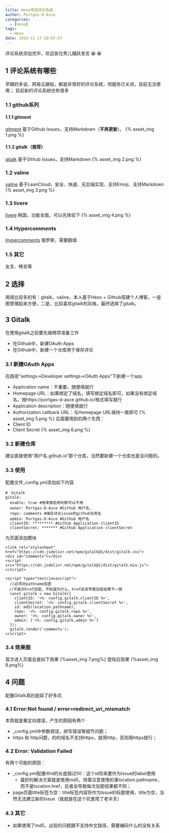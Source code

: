 ```yaml
---
title: Hexo添加评论系统
author: Portgas·D·Asce
categories:
  - [Hexo]
tags:
  - Hexo
date: 2019-12-17 20:07:57
---
```


评论系统添加完毕，欢迎各位秀儿踊跃发言 &#x1f601; &#x1f601;

<!-- more -->

## 1 评论系统有哪些
早期的多说、网易云跟帖，都是非常好的评论系统，但服务已关闭，目前无法使用；
目前新的评论系统也有很多
### 1.1 github系列
#### 1.1.1 gitment
[gitment](https://github.com/imsun/gitment)
基于Github Issues，支持Markdown（**不再更新**）。
{% asset_img 1.png %}

#### 1.1.2 gitalk（推荐）
[gitalk](https://github.com/gitalk/gitalk)
基于Github Issues，支持Markdown
{% asset_img 2.png %}

### 1.2 valine
[valine](https://valine.js.org/)
基于LeanCloud，安全、快速、无后端实现、支持Emoji、支持Markdown
{% asset_img 3.png %}

### 1.3 livere
[livere](https://livere.com/)
韩国，功能全面，可以先体验下
{% asset_img 4.png %}

### 1.4 Hypercomments
[Hypercomments](https://www.hypercomments.com/)
俄罗斯，需要翻墙
### 1.5 其它
友言、畅言等

## 2 选择
用得比较多的有：gitalk，valine，本人基于Hexo + Github搭建个人博客，一是图管理起来方便，二是，比较喜欢gitalk的风格，最终选择了gitalk。
## 3 Gitalk
在使用gitalk之前要先做两项准备工作
- 在Github中，新建OAuth Apps
- 在Github中，新建一个仓库用于保存评论
### 3.1 新建OAuth Apps
在路径“settings->Developer settings->OAuth Apps”下新建一个app
- Application name：不重要，随便填就行
- Homepage URL：如果绑定了域名，填写绑定域名即可，如果没有绑定域名，按https://portgas-d-asce.github.io/格式填写就行
- Application description：随便填就行
- Authorization callback URL：与Homepage URL保持一致即可
{% asset_img 5.png %}
后面要用到的两个东西：
- Client ID
- Client Secret
{% asset_img 6.png %}
### 3.2 新建仓库
建议直接使用“用户名.github.io”那个仓库，当然要新建一个仓库也是没问题的。

### 3.3 使用
配置文件_config.yml添加如下内容
```
#　Gitalk
gitalk:
  enable: true #用来做启用判断可以不用
  owner: Portgas-D-Asce #Github 用户名,
  repo: comments #储存评论issue的github仓库名
  admin: Portgas-D-Asce #Github 用户名
  clientID: ********* #Github Application clientID
  clientSecret: ******* #Github Application clientSecret
```
为页面添加模块
```
<link rel="stylesheet" href="https://cdn.jsdelivr.net/npm/gitalk@1/dist/gitalk.css">
<div id="comments"></div>
<script src="https://cdn.jsdelivr.net/npm/gitalk@1/dist/gitalk.min.js"></script>
  
<script type="text/javascript">
  //必须对pathname加密
　//不能对href加密，不知道为什么，href会变导致加密结果不一致
  const gitalk = new Gitalk({
    clientID: '<%- config.gitalk.clientID %>',
    clientSecret: '<%- config.gitalk.clientSecret %>',
    id: md5(location.pathname),
    repo: '<%- config.gitalk.repo %>',
    owner: '<%- config.gitalk.owner %>',
    admin: ['<%- config.gitalk.admin %>']
  });
  gitalk.render('comments');
</script>
```
### 3.4 效果图
首次进入页面会是如下效果
{%asset_img 7.png%}
登陆后效果
{%asset_img 8.png%}

## 4 问题
配置Gitalk真的是踩了好多坑
### 4.1 Error:Not found / error=redirect_uri_mismatch
本质就是重定向错误，产生的原因有两个
- _config.yml中参数错误，拼写错误等细节问题；
- https 和 http问题，的的域名不支持https，就用http，否则用https就行；

### 4.2 Error: Validation Failed
有两个可能的原因：
- _config.yml配置中id的长度超过50：这个id将来要作为Issue的label使用
    - 最好的解决方案就是使用md5，但需注意使用的事location.pathname，而不是location.href，后者会导致每次加密结果都不同；
- page页面title标签为空：title标签内容将作为Issue的标题使用，title为空，当然无法建立新的Issue（我就是在这个坑里爬了老半天）

### 4.3 其它
- 如果使用了md5，出现的问题跟不支持中文路径，需要编码什么的没有关系


